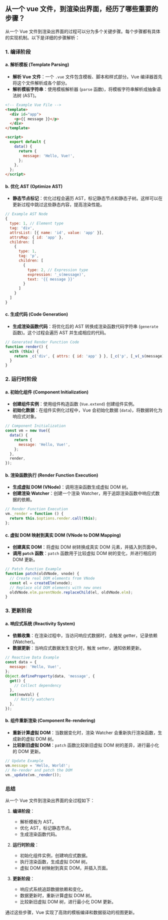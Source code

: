 ## 从一个 vue 文件，到渲染出界面，经历了哪些重要的步骤？

从一个 Vue 文件到渲染出界面的过程可以分为多个关键步骤。每个步骤都有具体的实现机制。以下是详细的步骤解析：

### 1. 编译阶段

#### a. 解析模板 (Template Parsing)

- **解析 Vue 文件**：一个 `.vue` 文件包含模板、脚本和样式部分。Vue 编译器首先将这个文件解析成各个部分。
- **解析模板字符串**：使用模板解析器 (`parse` 函数)，将模板字符串解析成抽象语法树 (AST)。

```html
<!-- Example Vue File -->
<template>
  <div id="app">
    <p>{{ message }}</p>
  </div>
</template>

<script>
  export default {
    data() {
      return {
        message: 'Hello, Vue!',
      };
    },
  };
</script>
```

#### b. 优化 AST (Optimize AST)

- **静态节点标记**：优化过程会遍历 AST，标记静态节点和静态子树。这样可以在更新过程中跳过这些静态内容，提高渲染性能。

```javascript
// Example AST Node
{
  type: 1, // Element type
  tag: 'div',
  attrsList: [{ name: 'id', value: 'app' }],
  attrsMap: { id: 'app' },
  children: [
    {
      type: 1,
      tag: 'p',
      children: [
        {
          type: 2, // Expression type
          expression: '_s(message)',
          text: '{{ message }}'
        }
      ]
    }
  ]
}
```

#### c. 生成代码 (Code Generation)

- **生成渲染函数代码**：将优化后的 AST 转换成渲染函数代码字符串 (`generate` 函数)。这个过程会遍历 AST 并生成相应的代码。

```javascript
// Generated Render Function Code
function render() {
  with (this) {
    return _c('div', { attrs: { id: 'app' } }, [_c('p', [_v(_s(message))])]);
  }
}
```

### 2. 运行时阶段

#### a. 初始化组件 (Component Initialization)

- **创建组件实例**：使用组件构造函数 (`Vue.extend`) 创建组件实例。
- **初始化数据**：在组件实例化过程中，Vue 会初始化数据 (`data`)，将数据转化为响应式对象。

```javascript
// Component Initialization
const vm = new Vue({
  data() {
    return {
      message: 'Hello, Vue!',
    };
  },
  render,
});
```

#### b. 渲染函数执行 (Render Function Execution)

- **生成虚拟 DOM (VNode)**：调用渲染函数生成虚拟 DOM 树。
- **创建渲染 Watcher**：创建一个渲染 Watcher，用于追踪渲染函数中响应式数据的依赖。

```javascript
// Render Function Execution
vm._render = function () {
  return this.$options.render.call(this);
};
```

#### c. 虚拟 DOM 映射到真实 DOM (VNode to DOM Mapping)

- **创建真实 DOM**：将虚拟 DOM 树转换成真实 DOM 元素，并插入到页面中。
- **调用 `patch` 函数**：`patch` 函数用于比较虚拟 DOM 树的变化，并进行相应的 DOM 更新。

```javascript
// Patch Function Example
function patch(oldVNode, vnode) {
  // Create real DOM elements from VNode
  const el = createElm(vnode);
  // Replace old DOM elements with new ones
  oldVNode.elm.parentNode.replaceChild(el, oldVNode.elm);
}
```

### 3. 更新阶段

#### a. 响应式系统 (Reactivity System)

- **依赖收集**：在渲染过程中，当访问响应式数据时，会触发 getter，记录依赖 (Watcher)。
- **数据更新**：当响应式数据发生变化时，触发 setter，通知依赖更新。

```javascript
// Reactive Data Example
const data = {
  message: 'Hello, Vue!',
};
Object.defineProperty(data, 'message', {
  get() {
    // Collect dependency
  },
  set(newVal) {
    // Notify watchers
  },
});
```

#### b. 组件重新渲染 (Component Re-rendering)

- **重新计算虚拟 DOM**：当数据变化时，渲染 Watcher 会重新执行渲染函数，生成新的虚拟 DOM 树。
- **比较新旧虚拟 DOM**：`patch` 函数比较新旧虚拟 DOM 树的差异，进行最小化的 DOM 更新。

```javascript
// Update Example
vm.message = 'Hello, World!';
// Re-render and patch the DOM
vm._update(vm._render());
```

### 总结

从一个 Vue 文件到渲染出界面的全过程如下：

1. **编译阶段**：

   - 解析模板为 AST。
   - 优化 AST，标记静态节点。
   - 生成渲染函数代码。

2. **运行时阶段**：

   - 初始化组件实例，创建响应式数据。
   - 执行渲染函数，生成虚拟 DOM 树。
   - 虚拟 DOM 树映射到真实 DOM，并插入页面。

3. **更新阶段**：
   - 响应式系统追踪数据依赖和变化。
   - 数据更新时，重新计算虚拟 DOM 树。
   - 比较新旧虚拟 DOM 树，进行最小化 DOM 更新。

通过这些步骤，Vue 实现了高效的模板编译和数据驱动的视图更新。
